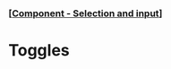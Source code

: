 ### [[Component - Selection and input](./human-interface-guidelines-markdown/component/selection-and-input.md)]  
  
# **Toggles**  

